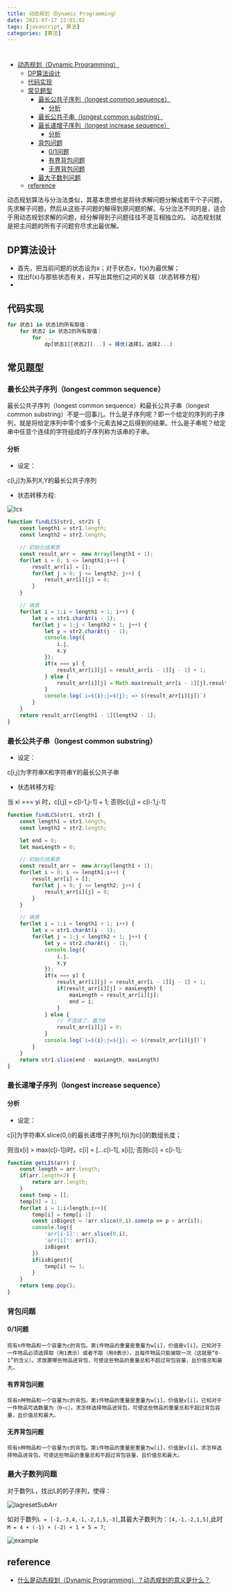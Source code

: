 ```yaml
---
title: 动态规划（Dynamic Programming）
date: 2021-07-17 22:01:02
tags: [javascript, 算法]
categories: [算法]
---
```


# 

- [动态规划（Dynamic Programming）](#动态规划dynamic-programming)
  - [DP算法设计](#dp算法设计)
  - [代码实现](#代码实现)
  - [常见题型](#常见题型)
    - [最长公共子序列（longest common sequence）](#最长公共子序列longest-common-sequence)
      - [分析](#分析)
    - [最长公共子串（longest common substring）](#最长公共子串longest-common-substring)
    - [最长递增子序列（longest increase sequence）](#最长递增子序列longest-increase-sequence)
      - [分析](#分析-1)
    - [背包问题](#背包问题)
      - [0/1问题](#01问题)
      - [有界背包问题](#有界背包问题)
      - [无界背包问题](#无界背包问题)
    - [最大子数列问题](#最大子数列问题)
  - [reference](#reference)

动态规划算法与分治法类似，其基本思想也是将待求解问题分解成若干个子问题，先求解子问题，然后从这些子问题的解得到原问题的解。与分治法不同的是，适合于用动态规划求解的问题，经分解得到子问题往往不是互相独立的。
动态规划就是把主问题的所有子问题穷尽求出最优解。

## DP算法设计

+ 首先，把当前问题的状态设为x；对于状态x，f(x)为最优解；
+ 找出f(x)与那些状态有关，并写出其他们之间的关联（状态转移方程）
+ 

## 代码实现
```js
for 状态1 in 状态1的所有取值：
    for 状态2 in 状态2的所有取值：
        for ...
            dp[状态1][状态2][...] = 择优(选择1，选择2...)
```

## 常见题型

### 最长公共子序列（longest common sequence）

最长公共子序列（longest common sequence）和最长公共子串（longest common substring）不是一回事儿。什么是子序列呢？即一个给定的序列的子序列，就是将给定序列中零个或多个元素去掉之后得到的结果。什么是子串呢？给定串中任意个连续的字符组成的子序列称为该串的子串。

#### 分析

+ 设定：

c[i,j]为系列X,Y的最长公共子序列

+ 状态转移方程:

![lcs](https://booker-17dbbd-1252444055.tcloudbaseapp.com/cdn/fe-cdn/lcs-an.png)

```javascript
function findLCS(str1, str2) {
    const length1 = str1.length;
    const length2 = str2.length;

    // 初始化结果表
    const result_arr =  new Array(length1 + 1);
    for(let i = 0; i <= length1;i++) {
        result_arr[i] = [];
        for(let j = 0; j <= length2; j++) {
            result_arr[i][j] = 0;
        }
    }

    // 填表
    for(let i = 1;i < length1 + 1; i++) {
        let x = str1.charAt(i - 1);
        for(let j = 1;j < length2 + 1; j++) {
            let y = str2.charAt(j - 1);
            console.log({
                i,j,
                x,y
            });
            if(x === y) {
                result_arr[i][j] = result_arr[i - 1][j - 1] + 1;
            } else {
                result_arr[i][j] = Math.max(result_arr[i - 1][j],result_arr[i][j - 1]);
            }
            console.log(`i=${i};j=${j}; => ${result_arr[i][j]}`)
        }       
    }
    return result_arr[length1 - 1][length2 - 1];
}
```

### 最长公共子串（longest common substring）

+ 设定：

c[i,j]为字符串X和字符串Y的最长公共子串

+ 状态转移方程:

当 xi === yi 时，c[i,j] = c[i-1,j-1] + 1;
否则c[i,j] = c[i-1,j-1]

```javascript
function findLCS(str1, str2) {
    const length1 = str1.length;
    const length2 = str2.length;

    let end = 0;
    let maxLength = 0;

    // 初始化结果表
    const result_arr =  new Array(length1 + 1);
    for(let i = 0; i <= length1;i++) {
        result_arr[i] = [];
        for(let j = 0; j <= length2; j++) {
            result_arr[i][j] = 0;
        }
    }

    // 填表
    for(let i = 1;i < length1 + 1; i++) {
        let x = str1.charAt(i - 1);
        for(let j = 1;j < length2 + 1; j++) {
            let y = str2.charAt(j - 1);
            console.log({
                i,j,
                x,y
            });
            if(x === y) {
                result_arr[i][j] = result_arr[i - 1][j - 1] + 1;
                if(result_arr[i][j] > maxLength) {
                    maxLength = result_arr[i][j];
                    end = i;
                }
            } else {
                // 不连续了，置为0
                result_arr[i][j] = 0;
            }
            console.log(`i=${i};j=${j}; => ${result_arr[i][j]}`)
        }       
    }
    return str1.slice(end - maxLength, maxLength)
}
```

### 最长递增子序列（longest increase sequence）

#### 分析

+ 设定：

c[i]为字符串X.slice(0,i)的最长递增子序列,f(i)为c[i]的数组长度；

则当x[i] > max(c[i-1])时，c[i] = [...c[i-1], x[i]];
否则c[i] = c[i-1];

```javascript
function getLIS(arr) {
    const length = arr.length;
    if(arr.length<2) {
        return arr.length;
    }
    const temp = [];
    temp[0] = 1;
    for(let i = 1;i<length;i++){
        temp[i] = temp[i-1]
        const isBigest = !arr.slice(0,i).some(p => p > arr[i]);
        console.log({
            'arr[i-1]': arr.slice(0,i),
            'arr[i]': arr[i],
            isBigest
        })
        if(isBigest){
            temp[i] += 1;
        }
    }
    return temp.pop();
}
```

### 背包问题

#### 0/1问题

`现有n件物品和一个容量为c的背包。第i件物品的重量是重量为w[i]，价值是v[i]。已知对于一件物品必须选择取（用1表示）或者不取（用0表示），且每件物品只能被取一次（这就是“0-1”的含义）。求放置哪些物品进背包，可使这些物品的重量总和不超过背包容量，且价值总和最大。`

#### 有界背包问题

`现有n种物品和一个容量为c的背包。第i件物品的重量是重量为w[i]，价值是v[i]。已知对于一件物品可选数量为（0~c）。求怎样选择物品进背包，可使这些物品的重量总和不超过背包容量，且价值总和最大。`

#### 无界背包问题

`现有n种物品和一个容量为c的背包。第i件物品的重量是重量为w[i]，价值是v[i]。求怎样选择物品进背包，可使这些物品的重量总和不超过背包容量，且价值总和最大。`

### 最大子数列问题

对于数列L，找出L的的子序列，使得：

![lagresetSubArr](https://booker-17dbbd-1252444055.tcloudbaseapp.com/cdn/fe-cdn/largestSubArray.svg)

如对于数列`L = [-2,-3,4,-1,-2,1,5,-3]`,其最大子数列为：`[4,-1,-2,1,5]`,此时`M = 4 + (-1) + (-2) + 1 + 5 = 7`;

![example](https://booker-17dbbd-1252444055.tcloudbaseapp.com/cdn/fe-cdn/largerSubArr-example.png)

## reference

+ [什么是动态规划（Dynamic Programming）？动态规划的意义是什么？](https://www.zhihu.com/question/23995189)